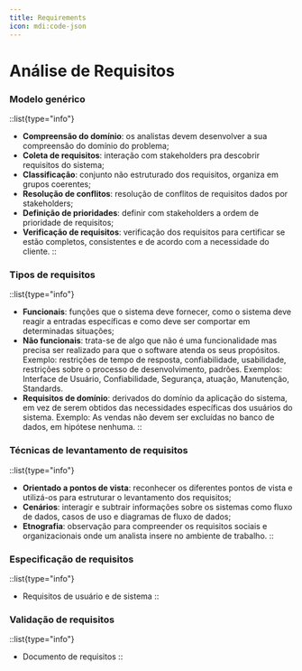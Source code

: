 ```yaml
---
title: Requirements
icon: mdi:code-json
---
```


# Análise de Requisitos

### Modelo genérico
::list{type="info"}
- **Compreensão do domínio**: os analistas devem desenvolver a sua compreensão do domínio do problema;
- **Coleta de requisitos**: interação com stakeholders pra descobrir requisitos do sistema;
- **Classificação**: conjunto não estruturado dos requisitos, organiza em grupos coerentes;
- **Resolução de conflitos**: resolução de conflitos de requisitos dados por stakeholders;
- **Definição de prioridades**: definir com stakeholders a ordem de prioridade de requisitos;
- **Verificação de requisitos**: verificação dos requisitos para certificar se estão completos, consistentes e de acordo com a necessidade do cliente.
::

### Tipos de requisitos

::list{type="info"}
- **Funcionais**: funções que o sistema deve fornecer, como o sistema deve reagir a entradas específicas e como deve ser comportar em determinadas situações;
- **Não funcionais**: trata-se de algo que não é uma funcionalidade mas precisa ser realizado para que o software atenda os seus propósitos. Exemplo: restrições de tempo de resposta, confiabilidade, usabilidade, restrições sobre o processo de desenvolvimento, padrões. Exemplos: Interface de Usuário, Confiabilidade, Segurança, atuação, Manutenção, Standards.
- **Requisitos de domínio**: derivados do domínio da aplicação do sistema, em vez de serem obtidos das necessidades específicas dos usuários do sistema. Exemplo: As vendas não devem ser excluídas no banco de dados, em hipótese nenhuma.
::

### Técnicas de levantamento de requisitos

::list{type="info"}
- **Orientado a pontos de vista**: reconhecer os diferentes pontos de vista e utilizá-os para estruturar o levantamento dos requisitos;
- **Cenários**: interagir e subtrair informações sobre os sistemas como fluxo de dados, casos de uso e diagramas de fluxo de dados;
- **Etnografia**: observação para compreender os requisitos sociais e organizacionais onde um analista insere no ambiente de trabalho.
::
        
### Especificação de requisitos

::list{type="info"}
- Requisitos de usuário e de sistema
::

### Validação de requisitos
::list{type="info"}
- Documento de requisitos
::